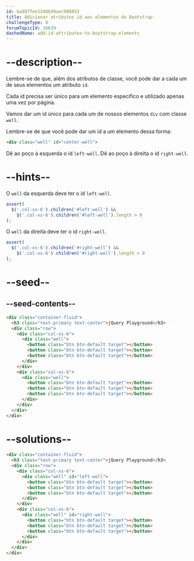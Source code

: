 ```yaml
---
id: bad87fee1348bd9aec908853
title: Adicionar atributos id aos elementos do Bootstrap
challengeType: 0
forumTopicId: 16639
dashedName: add-id-attributes-to-bootstrap-elements
---
```


# --description--

Lembre-se de que, além dos atributos de classe, você pode dar a cada um de seus elementos um atributo `id`.

Cada id precisa ser único para um elemento específico e utilizado apenas uma vez por página.

Vamos dar um id único para cada um de nossos elementos `div` com classe `well`.

Lembre-se de que você pode dar um id a um elemento dessa forma:

```html
<div class="well" id="center-well">
```

Dê ao poço à esquerda o id `left-well`. Dê ao poço à direita o id `right-well`.

# --hints--

O `well` da esquerda deve ter o id `left-well`.

```js
assert(
  $('.col-xs-6').children('#left-well') &&
    $('.col-xs-6').children('#left-well').length > 0
);
```

O `well` da direita deve ter o id `right-well`.

```js
assert(
  $('.col-xs-6').children('#right-well') &&
    $('.col-xs-6').children('#right-well').length > 0
);
```

# --seed--

## --seed-contents--

```html
<div class="container-fluid">
  <h3 class="text-primary text-center">jQuery Playground</h3>
  <div class="row">
    <div class="col-xs-6">
      <div class="well">
        <button class="btn btn-default target"></button>
        <button class="btn btn-default target"></button>
        <button class="btn btn-default target"></button>
      </div>
    </div>
    <div class="col-xs-6">
      <div class="well">
        <button class="btn btn-default target"></button>
        <button class="btn btn-default target"></button>
        <button class="btn btn-default target"></button>
      </div>
    </div>
  </div>
</div>
```

# --solutions--

```html
<div class="container-fluid">
  <h3 class="text-primary text-center">jQuery Playground</h3>
  <div class="row">
    <div class="col-xs-6">
      <div class="well" id="left-well">
        <button class="btn btn-default target"></button>
        <button class="btn btn-default target"></button>
        <button class="btn btn-default target"></button>
      </div>
    </div>
    <div class="col-xs-6">
      <div class="well" id="right-well">
        <button class="btn btn-default target"></button>
        <button class="btn btn-default target"></button>
        <button class="btn btn-default target"></button>
      </div>
    </div>
  </div>
</div>
```
